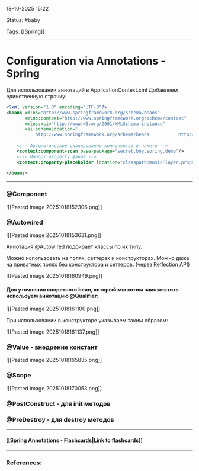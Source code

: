 
18-10-2025 15:22

Status: #baby

Tags: [[Spring]]

---
# Configuration via Annotations - Spring


Для использовании аннотаций в ApplicationContext.xml Добавляем единственную строчку:

```xml
<?xml version="1.0" encoding="UTF-8"?>  
<beans xmlns="http://www.springframework.org/schema/beans"  
       xmlns:context="http://www.springframework.org/schema/context"  
       xmlns:xsi="http://www.w3.org/2001/XMLSchema-instance"  
       xsi:schemaLocation="  
           http://www.springframework.org/schema/beans           http://www.springframework.org/schema/beans/spring-beans.xsd           http://www.springframework.org/schema/context           http://www.springframework.org/schema/context/spring-context.xsd">  
  
    <!-- Автоматическое сканирование компонентов в пакете -->  
    <context:component-scan base-package="secret.boy.spring.demo"/>  
    <!-- Импорт property файла -->
    <context:property-placeholder location="classpath:musicPlayer.properties"/>
      
</beans>
```

---

### @Component

![[Pasted image 20251018152306.png]]


### @Autowired

![[Pasted image 20251018153631.png]]

Аннотация @Autowired подбирает классы по их типу.

Можно использовать на полях, сеттерах и конструкторах.
Можно даже на приватных полях без конструктора и сеттеров. (через Reflection API)

![[Pasted image 20251018160949.png]]

#### **Для уточнения кнкретного bean, который мы хотим заинжектить используем аннотацию @Qualifier:**

![[Pasted image 20251018161100.png]]

При использовании в конструкторе указываем таким образом:

![[Pasted image 20251018161137.png]]


### @Value - внедрение констант

![[Pasted image 20251018165835.png]]


### @Scope

![[Pasted image 20251018170053.png]]


### @PostConstruct - для init методов

### @PreDestroy - для destroy методов


----
#### [[Spring Annotations - Flashcards|Link to flashcards]]



---
### References:

